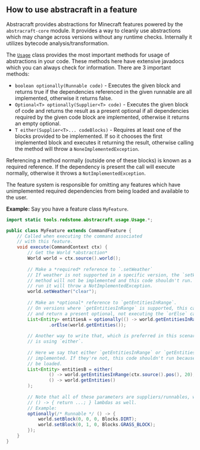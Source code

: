## How to use abstracraft in a feature
Abstracraft provides abstractions for Minecraft features powered by the `abstracraft-core` module. 
It provides a way to cleanly use abstractions which may change across versions
without any runtime checks. Internally it utilizes bytecode analysis/transformation.

The [`Usage`](https://github.com/RedstoneTools/abstracraft/blob/dev/abstracraft-core/src/main/java/tools/redstone/abstracraft/usage/Usage.java) class provides the most important methods for usage of abstractions in your code.
These methods here have extensive javadocs which you can always check for information.
There are 3 important methods:
- `boolean optionally(Runnable code)` - Executes the given block and returns true if the dependencies
referenced in the given runnable are all implemented, otherwise it returns false.
- `Optional<T> optionally(Supplier<T> code)` - Executes the given block of code and returns the result as
a present optional if all dependencies required by the given code block are 
implemented, otherwise it returns an empty optional.
- `T either(Supplier<T>... codeBlocks)` - Requires at least one of the blocks provided to be implemented.
If so it chooses the first implemented block and executes it returning the result, otherwise calling the method
will throw a `NoneImplementedException`.

Referencing a method normally (outside one of these blocks) is known as a 
required reference. If the dependency is present the call will execute normally,
otherwise it throws a `NotImplementedException`.

The feature system is responsible for omitting any features which have unimplemented required dependencies
from being loaded and available to the user.

**Example:**
Say you have a feature class `MyFeature`.
```java
import static tools.redstone.abstracraft.usage.Usage.*;

public class MyFeature extends CommandFeature {
    // Called when executing the command associated
    // with this feature.
    void execute(CommandContext ctx) {
        // Get the World *abstraction*
        World world = ctx.source().world();
        
        // Make a *required* reference to `.setWeather`
        // If weather is not supported in a specific version, the `setWeather`
        // method will not be implemented and this code shouldn't run. If it does
        // run it will throw a NotImplementedException.
        world.setWeather("clear");
        
        // Make an *optional* reference to `getEntitiesInRange`.
        // On versions where `getEntitiesInRange` is supported, this call will run that code block
        // and return a present optional, not executing the `orElse` call.
        List<Entity> entitiesA = optionally(() -> world.getEntitiesInRange(ctx.source().pos(), 20))
                .orElse(world.getEntities());
        
        // Another way to write that, which is preferred in this scenario,
        // is using `either`.
        
        // Here we say that either `getEntitiesInRange` or `getEntities` has to be
        // implemented. If they're not, this code shouldn't run because the feature shouldn't
        // be loaded.
        List<Entity> entitiesB = either(
                () -> world.getEntitiesInRange(ctx.source().pos(), 20),
                () -> world.getEntities()
        );
        
        // Note that all of these parameters are suppliers/runnables, which can be written using
        // () -> { return ...; } lambdas as well.
        // Example:
        optionally(/* Runnable */ () -> {
            world.setBlock(0, 0, 0, Blocks.DIRT);
            world.setBlock(0, 1, 0, Blocks.GRASS_BLOCK);
        });
    }
}
```